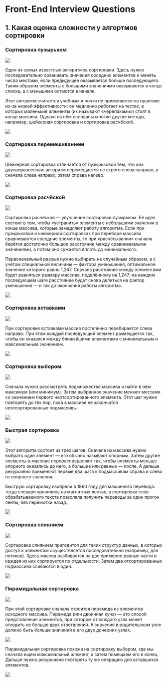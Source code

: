 # Front-End Interview Questions
## 1. Какая оценка сложности у алгортмов сортировки

### Сортировка пузырьком

<img src="./images/bubble-sort.gif" />

Один из самых известных алгоритмов сортировки. 
Здесь нужно последовательно сравнивать значения соседних элементов и 
менять числа местами, если предыдущее оказывается больше последующего. 
Таким образом элементы с большими значениями оказываются в конце списка, 
а с меньшими остаются в начале.

Этот алгоритм считается учебным и почти не применяется на практике из-за 
низкой эффективности: он медленно работает на тестах, в которых маленькие 
элементы (их называют «черепахами») стоят в конце массива. Однако на нём 
основаны многие другие методы, например, шейкерная 
сортировка и сортировка расчёской.

<img src="./images/bubble-sort-complexity.png" style="background: #fff;" />

### Сортировка перемешиванием

<img src="./images/cocktail-shaker-sort.gif" />

Шейкерная сортировка отличается от пузырьковой тем, 
что она двунаправленная: алгоритм перемещается не строго слева направо, 
а сначала слева направо, затем справа налево.

<img src="./images/cocktail-shaker-sort-complexity.png" style="background: #fff;" />

### Сортировка расчёской

<img src="./images/comb-sort.gif" />

Сортировка расчёской — улучшение сортировки пузырьком. 
Её идея состоит в том, чтобы «устранить» элементы с небольшими значения в конце 
массива, которые замедляют работу алгоритма. Если при пузырьковой и шейкерной 
сортировках при переборе массива сравниваются соседние элементы, то при 
«расчёсывании» сначала берётся достаточно большое расстояние между 
сравниваемыми значениями, а потом оно сужается вплоть до минимального.

Первоначальный разрыв нужно выбирать не случайным образом, а с учётом специальной 
величины — фактора уменьшения, оптимальное значение которого равно 1,247. Сначала 
расстояние между элементами будет равняться размеру массива, поделённому на 1,247; 
на каждом последующем шаге расстояние будет снова делиться на фактор уменьшения — 
и так до окончания работы алгоритма.

<img src="./images/comb-sort-complexity.png" style="background: #fff;" />

### Сортировка вставками

<img src="./images/insertion-sort.gif" />

При сортировке вставками массив постепенно перебирается слева 
направо. При этом каждый последующий элемент размещается так, чтобы он оказался между 
ближайшими элементами с минимальным и максимальным значением.

<img src="./images/insertion-sort-complexity.png" style="background: #fff;" />

### Сортировка выбором

<img src="./images/selection-sort.gif" />

Сначала нужно рассмотреть подмножество массива и найти в нём максимум 
(или минимум). Затем выбранное значение меняют местами со значением первого неотсортированного 
элемента. Этот шаг нужно повторять до тех пор, пока в массиве не закончатся неотсортированные 
подмассивы.

<img src="./images/selection-sort-complexity.png" style="background: #fff;" />

### Быстрая сортировка

<img src="./images/quick-sort.gif" />

Этот алгоритм состоит из трёх шагов. Сначала из массива нужно выбрать 
один элемент — его обычно называют опорным. Затем другие элементы в массиве перераспределяют 
так, чтобы элементы меньше опорного оказались до него, а большие или равные — после. А дальше 
рекурсивно применяют первые два шага к подмассивам справа и слева от опорного значения.

Быструю сортировку изобрели в 1960 году для машинного перевода: тогда словари хранились на 
магнитных лентах, а сортировка слов обрабатываемого текста позволяла получить переводы за один 
прогон ленты, без перемотки назад.

<img src="./images/quick-sort-complexity.png" style="background: #fff;" />

### Сортировка слиянием

<img src="./images/merge-sort.gif" />

Сортировка слиянием пригодится для таких структур данных, в которых 
доступ к элементам осуществляется последовательно (например, для потоков). Здесь массив 
разбивается на две примерно равные части и каждая из них сортируется по отдельности. 
Затем два отсортированных подмассива сливаются в один.

<img src="./images/merge-sort-complexity.png" style="background: #fff;" />

### Пирамидальная сортировка

<img src="./images/heapsort.gif" />

При этой сортировке сначала строится пирамида из элементов 
исходного массива. Пирамида (или двоичная куча) — это способ представления элементов, 
при котором от каждого узла может отходить не больше двух ответвлений. А значение в 
родительском узле должно быть больше значений в его двух дочерних узлах.

<img src="./images/heapsort-2.gif" />

Пирамидальная сортировка похожа на сортировку выбором, где мы сначала ищем максимальный 
элемент, а затем помещаем его в конец. Дальше нужно рекурсивно повторять ту же операцию 
для оставшихся элементов.

<img src="./images/heapsort-complexity.png" style="background: #fff;" />

